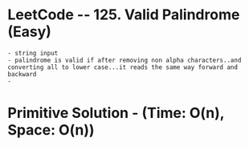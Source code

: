 # LeetCode -- 125. Valid Palindrome (Easy)

    - string input
    - palindrome is valid if after removing non alpha characters..and converting all to lower case...it reads the same way forward and backward
    - 


# Primitive Solution - (Time: O(n), Space: O(n))
